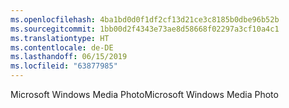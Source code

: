 ```yaml
---
ms.openlocfilehash: 4ba1bd0d0f1df2cf13d21ce3c8185b0dbe96b52b
ms.sourcegitcommit: 1bb00d2f4343e73ae8d58668f02297a3cf10a4c1
ms.translationtype: HT
ms.contentlocale: de-DE
ms.lasthandoff: 06/15/2019
ms.locfileid: "63877985"
---
```

<span data-ttu-id="4f663-101">Microsoft Windows Media Photo</span><span class="sxs-lookup"><span data-stu-id="4f663-101">Microsoft Windows Media Photo</span></span>